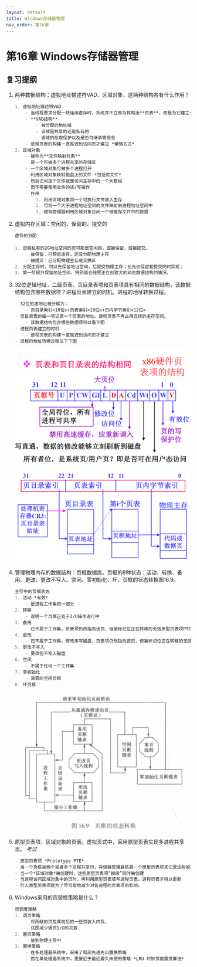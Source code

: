 ```yaml
---
layout: default
title: Windows存储器管理
nav_order: 第16章
---
```


# 第16章 Windows存储器管理



## 复习提纲


1. 两种数据结构：虚拟地址描述符VAD、区域对象，这两种结构各有什么作用？

    ```markdown
    1. 虚拟地址描述符VAD
        - 当线程要求分配一块连续虚存时，系统并不立即为其构造**页表**，而是为它建立一个VAD结构
        - **VAD结构**
            - 被分配的地址域
            - 该域是共享的还是私有的
            - 该域的存取保护以及是否可继承等信息
        - 进程页表的构建一直推迟到访问页才建立 *懒惰方式*
    2. 区域对象
        - 被称为**文件映射对象**
        - 是一个可被多个进程共享的存储区
        - 一个区域对象可被多个进程打开
        - 利用区域对象映射磁盘上的文件 *包括页文件*
        - 然后访问这个文件就像访问主存中的一个大数组
        - 而不需要使用文件的读/写操作
        - 作用
            1. 利用区域对象将一个可执行文件装入主存
            2. 可将一个大于进程地址空间的文件映射到进程地址空间中
            3. 缓存管理器利用区域对象访问一个被缓存文件中的数据
    ```

2. 虚拟内存区域：空闲的、保留的、提交的

    ```markdown
    虚存的分配
    
    1. 进程私有的2G地址空间的页可能是空闲的，或被保留，或被提交。
        - 被保留：已预留虚存，还没分配物理主存
        - 被提交：已分配物理主存或交换区
    2. 分配主存时，可以先保留地址空间，后提交物理主存；也允许保留和提交同时实现；
    3. 第一阶段只保留地址空间，特别适合线程正在创建大的动态数据结构的情况。
    ```


3. 32位逻辑地址，二级页表。页目录表项和页表项具有相同的数据结构，该数据结构包含哪些数据项？进程页表建立的时机。进程的地址转换过程。

    ```markdown
    - 32位的虚地址被分解为：
        - 页目录索引<10位>+页表索引<10位>+页内字节索引<12位>
    - 页目录表的每一项记录一个页表的地址。进程页表不再占用连续的主存空间。
        - 该数据结构包含哪些数据项可以看下图
    - 进程页表建立的时机
        - 进程页表的构建一直推迟到访问页才建立
    - 进程的地址转换过程见下下图

    ```

    ![pagetable](images/pagetable.png)

    ![virtual_addr_transfer](images/virtual_addr_transfer.png)

4. 管理物理内存的数据结构：页框数据库。页框的8种状态：活动、转换、备用、更改、更改不写入、空闲、零初始化、坏，页框的状态转换图16.9。

    ```markdown
    主存中的页框状态
    1. 活动 *有效*
        - 是进程工作集的一部分
    2. 转移
        - 说明一个页框正处于I/O操作进行中
    3. 备用
        - 已不属于工作集，页表项仍然指向该页，但被标记位正在转移的无效原型页表项PTE
    4. 更改
        - 已不属于工作集，修改未写磁盘，页表项仍然指向该页，但被标记位正在转移的无效PTE
    5. 更改不写入
        - 更改但不写入磁盘
    6. 空闲
        - 不属于任何一个工作集
    7. 零初始化
        - 清零的空闲页框
    8. 坏页框
    ```

    ![page_anchor_chage](images/page_anchor_chage.png)

5. 原型页表项，区域对象的页表。虚拟页式中，采用原型页表实现多进程共享页。 *考过*

    ```markdown
    - 原型页表项 *Prototype PTE*
    - 当一个页框被两个或者多个进程共享时，存储器管理器依靠一个原型页表项来记录这些被共享的页框
    - 当一个*区域对象*被创建时，这些原型页表项“按段”同时被创建
    - 当进程访问区域对象中的页时，再利用原型页表填写进程页表，进程页表才得以更新
    - 引入原型页表项是为了尽可能地减少对各进程的页表项的影响。
    ```

6. Windows采用的页替换策略是什么？

    ```markdown
    页调度策略
    1. 调页策略
        - 将所缺的页及其前后的一些页装入内存。
        - 试图减少调页I/O的次数
    2. 置页策略
        - 放到物理主存中
    3. 置换策略
        - 在多处理器系统中，采用了局部先进先出置换策略
        - 而在单处理器系统中，更接近于最近最久未使用策略 *LRU 时钟页面置换算法*
    ```